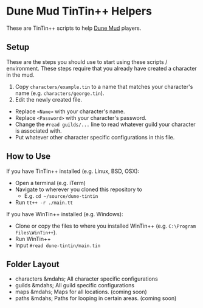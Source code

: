 # Dune Mud TinTin++ Helpers

These are TinTin++ scripts to help [Dune Mud](http://dunemud.com/) players.

## Setup

These are the steps you should use to start using these scripts / environment. These steps require that you already have created a character in the mud.

1. Copy `characters/example.tin` to a name that matches your character's name (e.g. `characters/george.tin`).
2. Edit the newly created file.
  * Replace `<Name>` with your character's name.
  * Replace `<Password>` with your character's password.
  * Change the `#read guilds/...` line to read whatever guild your character is associated with.
  * Put whatever other character specific configurations in this file.

## How to Use

If you have TinTin++ installed (e.g. Linux, BSD, OSX):
* Open a terminal (e.g. iTerm)
* Navigate to wherever you cloned this repository to
  * E.g. `cd ~/source/dune-tintin`
* Run `tt++ -r ./main.tt`

If you have WinTin++ installed (e.g. Windows):
* Clone or copy the files to where you installed WinTin++ (e.g. `C:\Program Files\WinTin++`).
* Run WinTin++
* Input `#read dune-tintin/main.tin`


## Folder Layout

* characters &mdahs; All character specific configurations
* guilds &mdahs; All guild specific configurations
* maps &mdahs; Maps for all locations. (coming soon)
* paths &mdahs; Paths for looping in certain areas. (coming soon)
